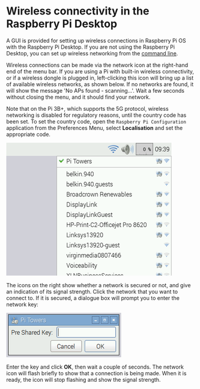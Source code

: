 # Wireless connectivity in the Raspberry Pi Desktop

A GUI is provided for setting up wireless connections in Raspberry Pi OS with the Raspberry Pi Desktop. If you are not using the Raspberry Pi Desktop, you can set up wireless networking from the [command line](wireless-cli.md).

Wireless connections can be made via the network icon at the right-hand end of the menu bar. If you are using a Pi with built-in wireless connectivity, or if a wireless dongle is plugged in, left-clicking this icon will bring up a list of available wireless networks, as shown below. If no networks are found, it will show the message 'No APs found - scanning...'. Wait a few seconds without closing the menu, and it should find your network.

Note that on the Pi 3B+, which supports the 5G protocol, wireless networking is disabled for regulatory reasons, until the country code has been set. To set the country code, open the `Raspberry Pi Configuration` application from the Preferences Menu, select **Localisation** and set the appropriate code.

![wifi2](images/wifi2.png)

The icons on the right show whether a network is secured or not, and give an indication of its signal strength. Click the network that you want to connect to. If it is secured, a dialogue box will prompt you to enter the network key:

![key](images/key.png)

Enter the key and click **OK**, then wait a couple of seconds. The network icon will flash briefly to show that a connection is being made. When it is ready, the icon will stop flashing and show the signal strength.
